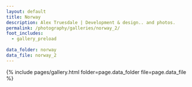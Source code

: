 ```yaml
---
layout: default
title: Norway
description: Alex Truesdale | Development & design.. and photos.
permalink: /photography/galleries/norway_2/
foot_includes:
  - gallery_preload
  
data_folder: norway
data_file: norway_2
---
```

{% include pages/gallery.html folder=page.data_folder file=page.data_file %}
